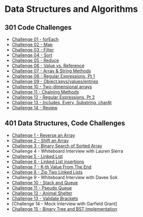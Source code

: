 # Data Structures and Algorithms

## 301 Code Challenges

- [Challenge 01 - forEach](code-challenges/challenges-01.test.js)
- [Challenge 02 - Map](code-challenges/challenges-02.test.js)
- [Challenge 03 - Filter](code-challenges/challenges-03.test.js)
- [Challenge 04 - Sort](code-challenges/challenges-04.test.js)
- [Challenge 05 - Reduce](code-challenges/challenges-05.test.js)
- [Challenge 06 - Value vs. Reference](code-challenges/challenges-06.test.js)
- [Challenge 07 - Array & String Methods](code-challenges/challenges-07.test.js)
- [Challenge 08 - Regular Expressions, Pt 1](code-challenges/challenges-08.test.js)
- [Challenge 09 - Object.keys/values/entries](code-challenges/challenges-09.test.js)
- [Challenge 10 - Two-dimensional arrays](code-challenges/challenges-10.test.js)
- [Challenge 11 - Chaining Methods](code-challenges/challenges-11.test.js)
- [Challenge 12 - Regular Expressions, Pt 2](code-challenges/challenges-12.test.js)
- [Challenge 13 - Includes, Every, Substring, charAt](code-challenges/challenges-13.test.js)
- [Challenge 14 - Review](code-challenges/challenges-14.test.js)

## 401 Data Structures, Code Challenges

- [Challenge 1 - Reverse an Array](python/code_challenges/array_reverse/README.md)
- [Challenge 2 - Shift an Array](python/code_challenges/array_shift/README.md)
- [Challenge 3 - Binary Search of Sorted Array](python/code_challenges/array_binary_search/README.md)
- Challenge 4 - Whiteboard Interview with Lauren Sierra
- [Challenge 5 - Linked List](python/code_challenges/linked_list/README.md)
- [Challenge 6 - Linked List insertions](python/code_challenges/linked_list/README.md)
- [Challenge 7 - K-th Value From The End](python/code_challenges/linked_list/README.md)
- [Challenge 8 - Zip Two Linked Lists](python/code_challenges/linked_list/README.md)
- Challenge 9 - Whiteboard Interview with Davee Sok
- [Challenge 10 - Stack and Queue](python/code_challenges/stack_and_queue/README.md)
- [Challenge 11 - Pseudo Queue](python/code_challenges/pseudo-queue/README.md)
- [Challenge 12 - Animal Shelter](python/code_challenges/animal_shelter/README.md)
- [Challenge 13 - Validate Brackets](python/code_challenges/stack_queue_brackets/README.md)
- [Challenge 14 - Mock Interview with Garfield Grant]
- [Challenge 15 - Binary Tree and BST Implementation](python/code_challenges/trees/README.md)
